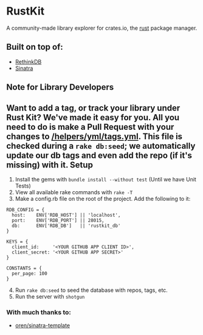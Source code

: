 RustKit
=======

A community-made library explorer for crates.io, the [rust](https://github.com/rust-lang/rust) package manager.

## Built on top of:
 - [RethinkDB](http://rethinkdb.com/)
 - [Sinatra](http://www.sinatrarb.com/)

Note for Library Developers
-----
Want to add a tag, or track your library under Rust Kit? We've made it easy for you. All you need to do is make a Pull Request
with your changes to [/helpers/yml/tags.yml](https://github.com/rgawdzik/rustkit/blob/master/helpers/yml/tags.yml).
This file is checked during a ```rake db:seed```; we automatically update our db tags and even add the repo (if it's missing) with it.
Setup
-----
1. Install the gems with ```bundle install --without test``` (Until we have Unit Tests)
2. View all available rake commands with ```rake -T```
3. Make a config.rb file on the root of the project. Add the following to it:
```
RDB_CONFIG = {
  host:    ENV['RDB_HOST'] || 'localhost',
  port:    ENV['RDB_PORT'] || 28015,
  db:      ENV['RDB_DB']   || 'rustkit_db'
}

KEYS = {
  client_id:     '<YOUR GITHUB APP CLIENT ID>',
  client_secret: '<YOUR GITHUB APP SECRET>'
}

CONSTANTS = {
  per_page: 100
}
```
4. Run ```rake db:seed``` to seed the database with repos, tags, etc.
5. Run the server with ```shotgun```

### With much thanks to:

 - [oren/sinatra-template](https://github.com/oren/sinatra-template)
